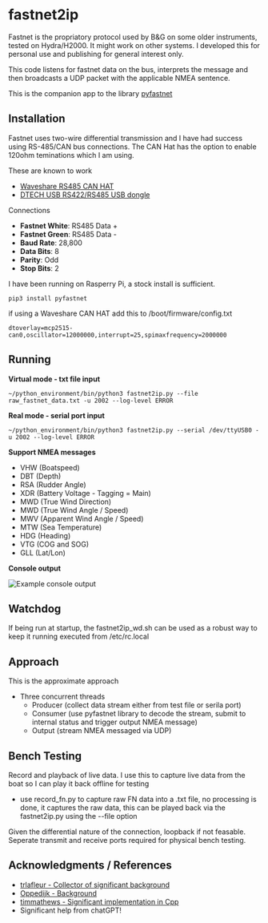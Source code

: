 # fastnet2ip
Fastnet is the propriatory protocol used by B&G on some older instruments, tested on Hydra/H2000. It might work on other systems. I developed this for personal use and publishing for general interest only. 

This code listens for fastnet data on the bus, interprets the message and then broadcasts a UDP packet with the applicable NMEA sentence.

This is the companion app to the library [pyfastnet](https://github.com/ghotihook/pyfastnet)


## Installation

Fastnet uses two-wire differential transmission and I have had success using RS-485/CAN bus connections. The CAN Hat has the option to enable 120ohm teminations which I am using.

These are known to work
- [Waveshare RS485 CAN HAT](https://www.waveshare.com/wiki/RS485_CAN_HAT)
- [DTECH USB RS422/RS485 USB dongle](https://www.amazon.com.au/DTECH-Converter-Adapter-Supports-Windows/dp/B076WVFXN8)

Connections
- **Fastnet White**: RS485 Data +
- **Fastnet Green**: RS485 Data -
- **Baud Rate**: 28,800
- **Data Bits**: 8
- **Parity**: Odd
- **Stop Bits**: 2

I have been running on Rasperry Pi, a stock install is sufficient.

```pip3 install pyfastnet```

if using a Waveshare CAN HAT add this to /boot/firmware/config.txt

```dtoverlay=mcp2515-can0,oscillator=12000000,interrupt=25,spimaxfrequency=2000000```

## Running

**Virtual mode - txt file input**

```~/python_environment/bin/python3 fastnet2ip.py --file raw_fastnet_data.txt -u 2002 --log-level ERROR```

**Real mode - serial port input**

```~/python_environment/bin/python3 fastnet2ip.py --serial /dev/ttyUSB0 -u 2002 --log-level ERROR```

**Support NMEA messages**
- VHW (Boatspeed)
- DBT (Depth)
- RSA (Rudder Angle)
- XDR (Battery Voltage - Tagging = Main)
- MWD (True Wind Direction)
- MWD (True Wind Angle / Speed)
- MWV (Apparent Wind Angle / Speed)
- MTW (Sea Temperature)
- HDG (Heading)
- VTG (COG and SOG)
- GLL (Lat/Lon)

**Console output**

![Example console output](images/console_output.jpg "Fastnet System Overview")


## Watchdog
If being run at startup, the fastnet2ip_wd.sh can be used as a robust way to keep it running executed from /etc/rc.local

## Approach
This is the approximate approach
- Three concurrent threads
	- Producer (collect data stream either from test file or serila port)
	- Consumer (use pyfastnet library to decode the stream, submit to internal status and trigger output NMEA message)
	- Output (stream NMEA messaged via UDP)

## Bench Testing
Record and playback of live data. I use this to capture live data from the boat so I can play it back offline for testing
- use record_fn.py to capture raw FN data into a .txt file, no processing is done, it captures the raw data, this can be played back via the fastnet2ip.py using the --file option

Given the differential nature of the connection, loopback if not feasable. Seperate transmit and receive ports required for physical bench testing.

## Acknowledgments / References

- [trlafleur - Collector of significant background](https://github.com/trlafleur) 
- [Oppedijk - Background](https://www.oppedijk.com/bandg/fastnet.html)
- [timmathews - Significant implementation in Cpp](https://github.com/timmathews/bg-fastnet-driver)
- Significant help from chatGPT!